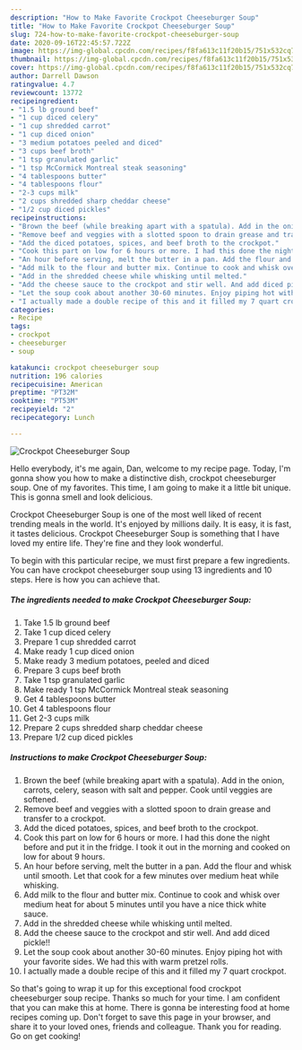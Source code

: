 ```yaml
---
description: "How to Make Favorite Crockpot Cheeseburger Soup"
title: "How to Make Favorite Crockpot Cheeseburger Soup"
slug: 724-how-to-make-favorite-crockpot-cheeseburger-soup
date: 2020-09-16T22:45:57.722Z
image: https://img-global.cpcdn.com/recipes/f8fa613c11f20b15/751x532cq70/crockpot-cheeseburger-soup-recipe-main-photo.jpg
thumbnail: https://img-global.cpcdn.com/recipes/f8fa613c11f20b15/751x532cq70/crockpot-cheeseburger-soup-recipe-main-photo.jpg
cover: https://img-global.cpcdn.com/recipes/f8fa613c11f20b15/751x532cq70/crockpot-cheeseburger-soup-recipe-main-photo.jpg
author: Darrell Dawson
ratingvalue: 4.7
reviewcount: 13772
recipeingredient:
- "1.5 lb ground beef"
- "1 cup diced celery"
- "1 cup shredded carrot"
- "1 cup diced onion"
- "3 medium potatoes peeled and diced"
- "3 cups beef broth"
- "1 tsp granulated garlic"
- "1 tsp McCormick Montreal steak seasoning"
- "4 tablespoons butter"
- "4 tablespoons flour"
- "2-3 cups milk"
- "2 cups shredded sharp cheddar cheese"
- "1/2 cup diced pickles"
recipeinstructions:
- "Brown the beef (while breaking apart with a spatula). Add in the onion, carrots, celery, season with salt and pepper. Cook until veggies are softened."
- "Remove beef and veggies with a slotted spoon to drain grease and transfer to a crockpot."
- "Add the diced potatoes, spices, and beef broth to the crockpot."
- "Cook this part on low for 6 hours or more. I had this done the night before and put it in the fridge. I took it out in the morning and cooked on low for about 9 hours."
- "An hour before serving, melt the butter in a pan. Add the flour and whisk until smooth. Let that cook for a few minutes over medium heat while whisking."
- "Add milk to the flour and butter mix. Continue to cook and whisk over medium heat for about 5 minutes until you have a nice thick white sauce."
- "Add in the shredded cheese while whisking until melted."
- "Add the cheese sauce to the crockpot and stir well. And add diced pickle!!"
- "Let the soup cook about another 30-60 minutes. Enjoy piping hot with your favorite sides. We had this with warm pretzel rolls."
- "I actually made a double recipe of this and it filled my 7 quart crockpot."
categories:
- Recipe
tags:
- crockpot
- cheeseburger
- soup

katakunci: crockpot cheeseburger soup 
nutrition: 196 calories
recipecuisine: American
preptime: "PT32M"
cooktime: "PT53M"
recipeyield: "2"
recipecategory: Lunch

---
```



![Crockpot Cheeseburger Soup](https://img-global.cpcdn.com/recipes/f8fa613c11f20b15/751x532cq70/crockpot-cheeseburger-soup-recipe-main-photo.jpg)

Hello everybody, it's me again, Dan, welcome to my recipe page. Today, I'm gonna show you how to make a distinctive dish, crockpot cheeseburger soup. One of my favorites. This time, I am going to make it a little bit unique. This is gonna smell and look delicious.

Crockpot Cheeseburger Soup is one of the most well liked of recent trending meals in the world. It's enjoyed by millions daily. It is easy, it is fast, it tastes delicious. Crockpot Cheeseburger Soup is something that I have loved my entire life. They're fine and they look wonderful.




To begin with this particular recipe, we must first prepare a few ingredients. You can have crockpot cheeseburger soup using 13 ingredients and 10 steps. Here is how you can achieve that.

<!--inarticleads1-->

##### The ingredients needed to make Crockpot Cheeseburger Soup:

1. Take 1.5 lb ground beef
1. Take 1 cup diced celery
1. Prepare 1 cup shredded carrot
1. Make ready 1 cup diced onion
1. Make ready 3 medium potatoes, peeled and diced
1. Prepare 3 cups beef broth
1. Take 1 tsp granulated garlic
1. Make ready 1 tsp McCormick Montreal steak seasoning
1. Get 4 tablespoons butter
1. Get 4 tablespoons flour
1. Get 2-3 cups milk
1. Prepare 2 cups shredded sharp cheddar cheese
1. Prepare 1/2 cup diced pickles




<!--inarticleads2-->

##### Instructions to make Crockpot Cheeseburger Soup:

1. Brown the beef (while breaking apart with a spatula). Add in the onion, carrots, celery, season with salt and pepper. Cook until veggies are softened.
1. Remove beef and veggies with a slotted spoon to drain grease and transfer to a crockpot.
1. Add the diced potatoes, spices, and beef broth to the crockpot.
1. Cook this part on low for 6 hours or more. I had this done the night before and put it in the fridge. I took it out in the morning and cooked on low for about 9 hours.
1. An hour before serving, melt the butter in a pan. Add the flour and whisk until smooth. Let that cook for a few minutes over medium heat while whisking.
1. Add milk to the flour and butter mix. Continue to cook and whisk over medium heat for about 5 minutes until you have a nice thick white sauce.
1. Add in the shredded cheese while whisking until melted.
1. Add the cheese sauce to the crockpot and stir well. And add diced pickle!!
1. Let the soup cook about another 30-60 minutes. Enjoy piping hot with your favorite sides. We had this with warm pretzel rolls.
1. I actually made a double recipe of this and it filled my 7 quart crockpot.




So that's going to wrap it up for this exceptional food crockpot cheeseburger soup recipe. Thanks so much for your time. I am confident that you can make this at home. There is gonna be interesting food at home recipes coming up. Don't forget to save this page in your browser, and share it to your loved ones, friends and colleague. Thank you for reading. Go on get cooking!
